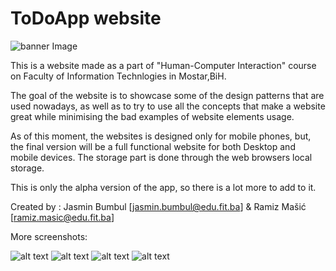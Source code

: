 # ToDoApp website 
![banner Image](https://raw.githubusercontent.com/jasminbumbul/ToDoApp_HCI/master/Screenshots/1.png?token=AK34RG6JT7IVXP6DQTKF4VTAFJJL6)


This is a website made as a part of "Human-Computer Interaction" course on Faculty of Information Technlogies in Mostar,BiH.

The goal of the website is to showcase some of the design patterns that are used nowadays, as well as to try to use all the concepts
that make a website great while minimising the bad examples of website elements usage.

As of this moment, the websites is designed only for mobile phones, but, the final version will be a full functional website for both
Desktop and mobile devices.
The storage part is done through the web browsers local storage.

This is only the alpha version of the app, so there is a lot more to add to it.

Created by :
Jasmin Bumbul [jasmin.bumbul@edu.fit.ba] &
Ramiz Mašić [ramiz.masic@edu.fit.ba]

More screenshots:

![alt text](https://raw.githubusercontent.com/jasminbumbul/ToDoApp_HCI/master/Screenshots/2.png?token=AK34RGZ3F773SBPPEBBV47DAFJKYS)
![alt text](https://raw.githubusercontent.com/jasminbumbul/ToDoApp_HCI/master/Screenshots/3.png?token=AK34RGZOLS5W73UOIBPCWFTAFJK34)
![alt text](https://raw.githubusercontent.com/jasminbumbul/ToDoApp_HCI/master/Screenshots/4.png?token=AK34RG6W75AASKRC5XIBTV3AFJK36)
![alt text](https://raw.githubusercontent.com/jasminbumbul/ToDoApp_HCI/master/Screenshots/5.png?token=AK34RGYHHIHTMFWWBHVZB43AFJK4A)
